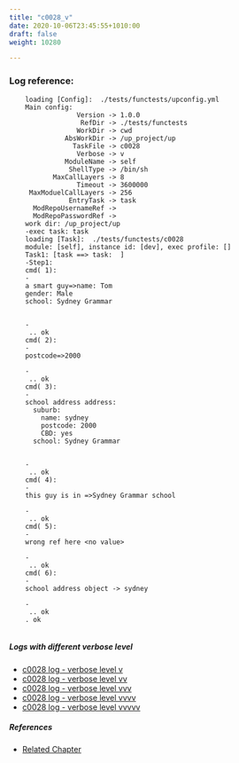 ```yaml
---
title: "c0028_v"
date: 2020-10-06T23:45:55+1010:00
draft: false
weight: 10280

---
```


### Log reference: <no value>

```
    loading [Config]:  ./tests/functests/upconfig.yml
    Main config:
                 Version -> 1.0.0
                  RefDir -> ./tests/functests
                 WorkDir -> cwd
              AbsWorkDir -> /up_project/up
                TaskFile -> c0028
                 Verbose -> v
              ModuleName -> self
               ShellType -> /bin/sh
           MaxCallLayers -> 8
                 Timeout -> 3600000
     MaxModuelCallLayers -> 256
               EntryTask -> task
      ModRepoUsernameRef -> 
      ModRepoPasswordRef -> 
    work dir: /up_project/up
    -exec task: task
    loading [Task]:  ./tests/functests/c0028
    module: [self], instance id: [dev], exec profile: []
    Task1: [task ==> task:  ]
    -Step1:
    cmd( 1):
    -
    a smart guy=>name: Tom
    gender: Male
    school: Sydney Grammar
    
    
    -
     .. ok
    cmd( 2):
    -
    postcode=>2000
    
    -
     .. ok
    cmd( 3):
    -
    school address address:
      suburb:
        name: sydney
        postcode: 2000
        CBD: yes
      school: Sydney Grammar
    
    
    -
     .. ok
    cmd( 4):
    -
    this guy is in =>Sydney Grammar school
    
    -
     .. ok
    cmd( 5):
    -
    wrong ref here <no value>
    
    -
     .. ok
    cmd( 6):
    -
    school address object -> sydney
    
    -
     .. ok
    . ok
    
```

##### Logs with different verbose level
* [c0028 log - verbose level v](../../logs/c0028_v)
* [c0028 log - verbose level vv](../../logs/c0028_vv)
* [c0028 log - verbose level vvv](../../logs/c0028_vvv)
* [c0028 log - verbose level vvvv](../../logs/c0028_vvvv)
* [c0028 log - verbose level vvvvv](../../logs/c0028_vvvvv)

##### References
* [Related Chapter](../../dvars/c0028)
